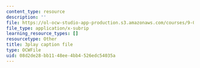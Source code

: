 ```yaml
---
content_type: resource
description: ''
file: https://ol-ocw-studio-app-production.s3.amazonaws.com/courses/9-00sc-introduction-to-psychology-fall-2011/08d2de28bb1148ee4bb4526edc54035a_qZdm4mpQA_8.srt
file_type: application/x-subrip
learning_resource_types: []
resourcetype: Other
title: 3play caption file
type: OCWFile
uid: 08d2de28-bb11-48ee-4bb4-526edc54035a
---
```

